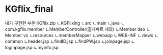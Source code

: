 # KGflix_final

내가 구현한 부분
KGflix.zip
		    ㄴKGFlixing
			ㄴsrc
			    ㄴmain
			    	ㄴjava
				     ㄴcom.kgflix.member
				     	ㄴMemberController(결제파트 제외)
					ㄴMember dao
					ㄴMember vo
				ㄴresources
					ㄴmemberMapper
ㄴwebapp
  ㄴWEB-INF
  ㄴviews
    ㄴcommon
    	ㄴheader.jsp
    ㄴfindID.jsp
    ㄴfindPW.jsp
    ㄴjoinpage.jsp
    ㄴloginpage.jsp
    ㄴmyinfo.jsp
